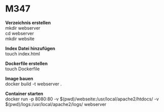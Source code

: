 # M347
**Verzeichnis erstellen** <br>
mkdir webserver <br>
cd webserver<br>
mkdir website<br>

**Index Datei hinzufügen**<br>
touch index.html<br>

**Dockerfile erstellen**<br>
touch Dockerfile<br>

**Image bauen**<br>
docker build -t webserver .<br>

**Container starten**<br>
docker run -p 8080:80 -v $(pwd)/webseite:/usr/local/apache2/htdocs/ -v
$(pwd)/logs:/usr/local/apache2/logs/ webserver
